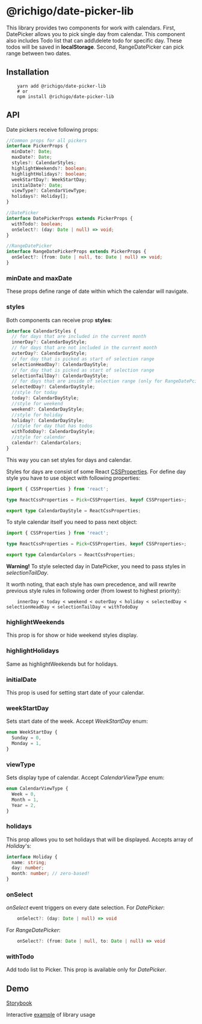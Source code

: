 # @richigo/date-picker-lib

This library provides two components for work with calendars.
First, DatePicker allows you to pick single day from calendar. This component also includes Todo list that can add\delete todo for specific day. These todos will be saved in **localStorage**.
Second, RangeDatePicker can pick range between two dates.

## Installation

```
    yarn add @richigo/date-picker-lib
    # or
    npm install @richigo/date-picker-lib
```

## API

Date pickers receive following props:

```ts
//Common props for all pickers
interface PickerProps {
  minDate?: Date;
  maxDate?: Date;
  styles?: CalendarStyles;
  highlightWeekends?: boolean;
  highlightHolidays?: boolean;
  weekStartDay?: WeekStartDay;
  initialDate?: Date;
  viewType?: CalendarViewType;
  holidays?: Holiday[];
}

//DatePicker
interface DatePickerProps extends PickerProps {
  withTodo?: boolean;
  onSelect?: (day: Date | null) => void;
}

//RangeDatePicker
interface RangeDatePickerProps extends PickerProps {
  onSelect?: (from: Date | null, to: Date | null) => void;
}
```

### minDate and maxDate

These props define range of date within which the calendar will navigate.

### styles

Both components can receive prop **styles**:

```ts
interface CalendarStyles {
  // for days that are included in the current month
  innerDay?: CalendarDayStyle;
  // for days that are not included in the current month
  outerDay?: CalendarDayStyle;
  // for day that is picked as start of selection range
  selectionHeadDay?: CalendarDayStyle;
  // for day that is picked as start of selection range
  selectionTailDay?: CalendarDayStyle;
  // for days that are inside of selection range (only for RangeDatePciker)
  selectedDay?: CalendarDayStyle;
  //style for today
  today?: CalendarDayStyle;
  //style for weekend
  weekend?: CalendarDayStyle;
  //style for holiday
  holiday?: CalendarDayStyle;
  //style for day that has todos
  withTodoDay?: CalendarDayStyle;
  //style for calendar
  calendar?: CalendarColors;
}
```

This way you can set styles for days and calendar.

Styles for days are consist of some React [CSSProperties](https://use-form.netlify.app/interfaces/_node_modules__types_react_index_d_.react.cssproperties.html).
For define day style you have to use object with following properties:

```ts
import { CSSProperties } from 'react';

type ReactCssProperties = Pick<CSSProperties, keyof CSSProperties>;

export type CalendarDayStyle = ReactCssProperties;
```

To style calendar itself you need to pass next object:

```ts
import { CSSProperties } from 'react';

type ReactCssProperties = Pick<CSSProperties, keyof CSSProperties>;

export type CalendarColors = ReactCssProperties;
```

**Warning!** To style selected day in DatePicker, you need to pass styles in _selectionTailDay_.

It worth noting, that each style has own precedence, and will rewrite previous style rules in following order (from lowest to highest priority):

```
    innerDay < today < weekend < outerDay < holiday < selectedDay < selectionHeadDay < selectionTailDay < withTodoDay
```

### highlightWeekends

This prop is for show or hide weekend styles display.

### highlightHolidays

Same as highlightWeekends but for holidays.

### initialDate

This prop is used for setting start date of your calendar.

### weekStartDay

Sets start date of the week.
Accept _WeekStartDay_ enum:

```ts
enum WeekStartDay {
  Sunday = 0,
  Monday = 1,
}
```

### viewType

Sets display type of calendar.
Accept _CalendarViewType_ enum:

```ts
enum CalendarViewType {
  Week = 0,
  Month = 1,
  Year = 2,
}
```

### holidays

This prop allows you to set holidays that will be displayed.
Accepts array of _Holiday_'s:

```ts
interface Holiday {
  name: string;
  day: number;
  month: number; // zero-based!
}
```

### onSelect

_onSelect_ event triggers on every date selection.
For _DatePicker_:

```ts
    onSelect?: (day: Date | null) => void
```

For _RangeDatePicker_:

```ts
    onSelect?: (from: Date | null, to: Date | null) => void
```

### withTodo

Add todo list to Picker. This prop is available only for _DatePicker_.

## Demo

[Storybook](https://65019ce0724191e4f55baf61-npduvbicgv.chromatic.com)

Interactive [example](https://ssh0le.github.io/date-picker-demo/) of library usage
